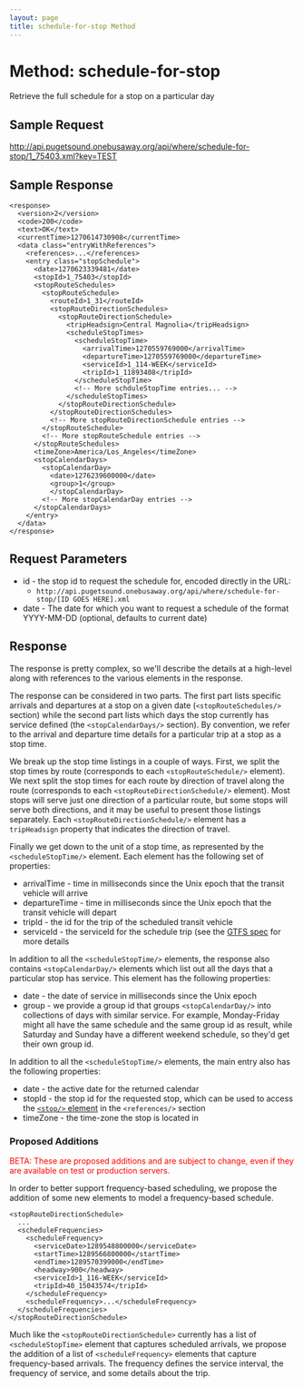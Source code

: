 ```yaml
---
layout: page
title: schedule-for-stop Method
---
```


# Method: schedule-for-stop

Retrieve the full schedule for a stop on a particular day

## Sample Request

http://api.pugetsound.onebusaway.org/api/where/schedule-for-stop/1_75403.xml?key=TEST

## Sample Response

    <response>
      <version>2</version>
      <code>200</code>
      <text>OK</text>
      <currentTime>1270614730908</currentTime>
      <data class="entryWithReferences">
        <references>...</references>
        <entry class="stopSchedule">
          <date>1270623339481</date>
          <stopId>1_75403</stopId>
          <stopRouteSchedules>
            <stopRouteSchedule>
              <routeId>1_31</routeId>
              <stopRouteDirectionSchedules>
                <stopRouteDirectionSchedule>
                  <tripHeadsign>Central Magnolia</tripHeadsign>
                  <scheduleStopTimes>
                    <scheduleStopTime>
                      <arrivalTime>1270559769000</arrivalTime>
                      <departureTime>1270559769000</departureTime>
                      <serviceId>1_114-WEEK</serviceId>
                      <tripId>1_11893408</tripId>
                    </scheduleStopTime>
                    <!-- More schduleStopTime entries... -->
                  </scheduleStopTimes>
                </stopRouteDirectionSchedule>
              </stopRouteDirectionSchedules>
              <!-- More stopRouteDirectionSchedule entries -->
            </stopRouteSchedule>
            <!-- More stopRouteSchedule entries -->
          </stopRouteSchedules>
          <timeZone>America/Los_Angeles</timeZone>
          <stopCalendarDays>
            <stopCalendarDay>
              <date>1276239600000</date>
              <group>1</group>
              </stopCalendarDay>
            <!-- More stopCalendarDay entries -->
          </stopCalendarDays>
        </entry>
      </data>
    </response>

## Request Parameters

* id - the stop id to request the schedule for, encoded directly in the URL:
	* `http://api.pugetsound.onebusaway.org/api/where/schedule-for-stop/[ID GOES HERE].xml`
* date - The date for which you want to request a schedule of the format YYYY-MM-DD (optional, defaults to current date)

## Response

The response is pretty complex, so we'll describe the details at a high-level along with references to the various elements in the response.

The response can be considered in two parts.  The first part lists specific arrivals and departures at a stop on a given date (`<stopRouteSchedules/>` section) while the second part lists which days the stop currently has service defined (the `<stopCalendarDays/>` section).  By convention, we refer to the arrival and departure time details for a particular trip at a stop as a stop time.

We break up the stop time listings in a couple of ways.  First, we split the stop times by route (corresponds to each `<stopRouteSchedule/>` element).  We next split the stop times for each route by direction of travel along the route (corresponds to each `<stopRouteDirectionSchedule/>` element).  Most stops will serve just one direction of a particular route, but some stops will serve both directions, and it may be useful to present those listings separately.  Each `<stopRouteDirectionSchedule/>` element has a `tripHeadsign` property that indicates the direction of travel.

Finally we get down to the unit of a stop time, as represented by the `<scheduleStopTime/>` element.  Each element has the following set of properties:

* arrivalTime - time in milliseconds since the Unix epoch that the transit vehicle will arrive
* departureTime - time in milliseconds since the Unix epoch that the transit vehicle will depart
* tripId - the id for the trip of the scheduled transit vehicle
* serviceId - the serviceId for the schedule trip (see the [GTFS spec](http://code.google.com/transit/spec/transit_feed_specification.html) for more details

In addition to all the `<scheduleStopTime/>` elements, the response also contains `<stopCalendarDay/>` elements which list out all the days that a particular stop has service.  This element has the following properties:

* date - the date of service in milliseconds since the Unix epoch
* group - we provide a group id that groups `<stopCalendarDay/>` into collections of days with similar service.  For example, Monday-Friday might all have the same schedule and the same group id as result, while Saturday and Sunday have a different weekend schedule, so they'd get their own group id.

In addition to all the `<scheduleStopTime/>` elements, the main entry also has the following properties:

* date - the active date for the returned calendar
* stopId - the stop id for the requested stop, which can be used to access the [`<stop/>` element](../elements/stop.html) in the `<references/>` section
* timeZone - the time-zone the stop is located in

### Proposed Additions

<font color="red">BETA: These are proposed additions and are subject to change, even if they are available on test or production servers.</font>

In order to better support frequency-based scheduling, we propose the addition of some new elements to model a frequency-based schedule.

    <stopRouteDirectionSchedule>
      ...
      <scheduleFrequencies>
        <scheduleFrequency>
          <serviceDate>1289548800000</serviceDate>
          <startTime>1289566800000</startTime>
          <endTime>1289570399000</endTime>
          <headway>900</headway>
          <serviceId>1_116-WEEK</serviceId>
          <tripId>40_15043574</tripId>
        </scheduleFrequency>
        <scheduleFrequency>...</scheduleFrequency>
      </scheduleFrequencies>
    </stopRouteDirectionSchedule>

Much like the `<stopRouteDirectionSchedule>` currently has a list of `<scheduleStopTime>` element that captures scheduled arrivals, we propose the addition of a list of `<scheduleFrequency>` elements that capture frequency-based arrivals.  The frequency defines the service interval, the frequency of service, and some details about the trip.

